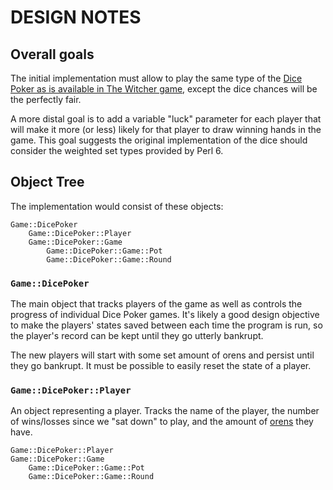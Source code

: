 # DESIGN NOTES

## Overall goals

The initial implementation must allow to play the same type of the
[Dice Poker as is available in The Witcher game](http://witcher.wikia.com/wiki/Dice_poker_in_The_Witcher), except the dice
chances will be the perfectly fair.

A more distal goal is to add a variable "luck" parameter for each player that
will make it more (or less) likely for that player to draw winning hands
in the game. This goal suggests the original implementation of the dice should
consider the weighted set types provided by Perl 6.

## Object Tree

The implementation would consist of these objects:

    Game::DicePoker
        Game::DicePoker::Player
        Game::DicePoker::Game
            Game::DicePoker::Game::Pot
            Game::DicePoker::Game::Round

### `Game::DicePoker`

The main object that tracks players of the game as well as controls the progress
of individual Dice Poker games.  It's likely a good design objective to make
the players' states saved between each time the program is run, so the player's
record can be kept until they go utterly bankrupt.

The new players will start with some set amount of orens and persist until they
go bankrupt. It must be possible to easily reset the state of a player.

### `Game::DicePoker::Player`

An object representing a player. Tracks the name of the player, the number
of wins/losses since we "sat down" to play, and the amount of
[orens](http://witcher.wikia.com/wiki/Oren) they have.

    Game::DicePoker::Player
    Game::DicePoker::Game
        Game::DicePoker::Game::Pot
        Game::DicePoker::Game::Round
